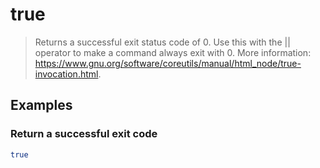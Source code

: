 # true

> Returns a successful exit status code of 0. Use this with the || operator to make a command always exit with 0. More information: <https://www.gnu.org/software/coreutils/manual/html_node/true-invocation.html>.

## Examples

### Return a successful exit code

```bash
true
```
